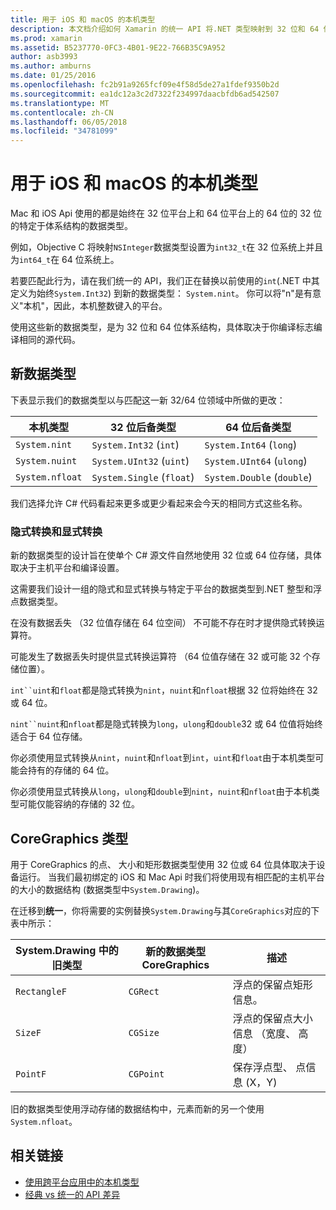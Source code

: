 ```yaml
---
title: 用于 iOS 和 macOS 的本机类型
description: 本文档介绍如何 Xamarin 的统一 API 将.NET 类型映射到 32 位和 64 位本机类型，根据需要根据编译目标体系结构。
ms.prod: xamarin
ms.assetid: B5237770-0FC3-4B01-9E22-766B35C9A952
author: asb3993
ms.author: amburns
ms.date: 01/25/2016
ms.openlocfilehash: fc2b91a9265fcf09e4f58d5de27a1fdef9350b2d
ms.sourcegitcommit: ea1dc12a3c2d7322f234997daacbfdb6ad542507
ms.translationtype: MT
ms.contentlocale: zh-CN
ms.lasthandoff: 06/05/2018
ms.locfileid: "34781099"
---
```

# <a name="native-types-for-ios-and-macos"></a>用于 iOS 和 macOS 的本机类型

Mac 和 iOS Api 使用的都是始终在 32 位平台上和 64 位平台上的 64 位的 32 位的特定于体系结构的数据类型。

例如，Objective C 将映射`NSInteger`数据类型设置为`int32_t`在 32 位系统上并且为`int64_t`在 64 位系统上。

若要匹配此行为，请在我们统一的 API，我们正在替换以前使用的`int`(.NET 中其定义为始终`System.Int32`) 到新的数据类型： `System.nint`。 你可以将"n"是有意义"本机"，因此，本机整数键入的平台。

使用这些新的数据类型，是为 32 位和 64 位体系结构，具体取决于你编译标志编译相同的源代码。

## <a name="new-data-types"></a>新数据类型

下表显示我们的数据类型以与匹配这一新 32/64 位领域中所做的更改：

|本机类型|32 位后备类型|64 位后备类型|
|--- |--- |--- |
|`System.nint`|`System.Int32` (`int`)|`System.Int64` (`long`)|
|`System.nuint`|`System.UInt32` (`uint`)|`System.UInt64` (`ulong`)|
|`System.nfloat`|`System.Single` (`float`)|`System.Double` (`double`)|

我们选择允许 C# 代码看起来更多或更少看起来会今天的相同方式这些名称。

### <a name="implicit-and-explicit-conversions"></a>隐式转换和显式转换

新的数据类型的设计旨在使单个 C# 源文件自然地使用 32 位或 64 位存储，具体取决于主机平台和编译设置。

这需要我们设计一组的隐式和显式转换与特定于平台的数据类型到.NET 整型和浮点数据类型。

在没有数据丢失 （32 位值存储在 64 位空间） 不可能不存在时才提供隐式转换运算符。

可能发生了数据丢失时提供显式转换运算符 （64 位值存储在 32 或可能 32 个存储位置）。

 `int``uint`和`float`都是隐式转换为`nint`，`nuint`和`nfloat`根据 32 位将始终在 32 或 64 位。

 `nint``nuint`和`nfloat`都是隐式转换为`long`，`ulong`和`double`32 或 64 位值将始终适合于 64 位存储。

你必须使用显式转换从`nint`，`nuint`和`nfloat`到`int`，`uint`和`float`由于本机类型可能会持有的存储的 64 位。

你必须使用显式转换从`long`，`ulong`和`double`到`nint`，`nuint`和`nfloat`由于本机类型可能仅能容纳的存储的 32 位。

## <a name="coregraphics-types"></a>CoreGraphics 类型

用于 CoreGraphics 的点、 大小和矩形数据类型使用 32 位或 64 位具体取决于设备运行。  当我们最初绑定的 iOS 和 Mac Api 时我们将使用现有相匹配的主机平台的大小的数据结构 (数据类型中`System.Drawing`)。

在迁移到**统一**，你将需要的实例替换`System.Drawing`与其`CoreGraphics`对应的下表中所示：

|System.Drawing 中的旧类型|新的数据类型 CoreGraphics|描述|
|--- |--- |--- |
|`RectangleF`|`CGRect`|浮点的保留点矩形信息。|
|`SizeF`|`CGSize`|浮点的保留点大小信息 （宽度、 高度）|
|`PointF`|`CGPoint`|保存浮点型、 点信息 (X，Y)|

旧的数据类型使用浮动存储的数据结构中，元素而新的另一个使用`System.nfloat`。

## <a name="related-links"></a>相关链接

- [使用跨平台应用中的本机类型](~/cross-platform/macios/native-types-cross-platform.md)
- [经典 vs 统一的 API 差异](https://developer.xamarin.com/releases/ios/api_changes/classic-vs-unified-8.6.0/)
